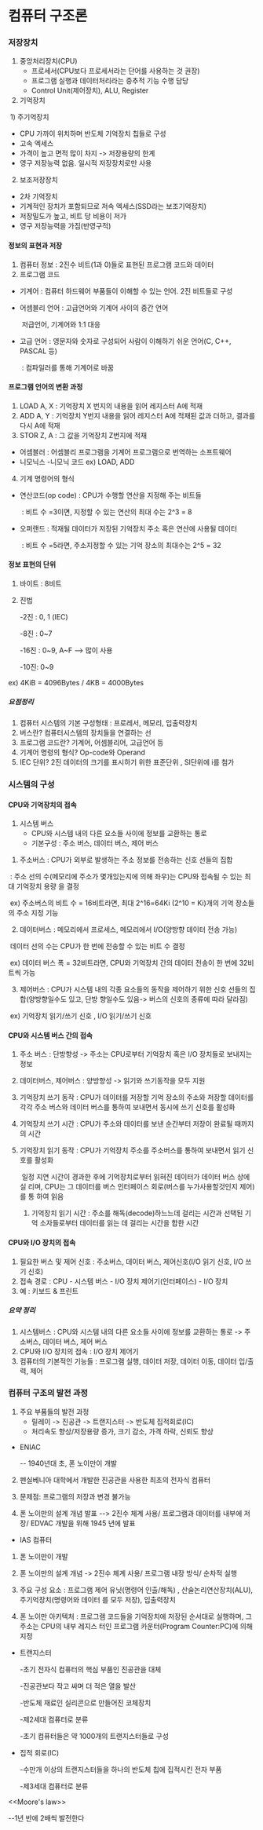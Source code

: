 # 컴퓨터 구조론

### 저장장치

1. 중앙처리장치(CPU)
   - 프로세서(CPU보다 프로세서라는 단어를 사용하는 것 권장)
   - 프로그램 실행과 데이터처리라는 중추적 기능 수행 담당
   - Control Unit(제어장치), ALU, Register
2. 기억장치

​       1) 주기억장치

- CPU 가까이 위치하며 반도체 기억장치 칩들로 구성
- 고속 엑세스
- 가격이 높고 면적 많이 차지 -> 저장용량의 한계
- 영구 저장능력 없음. 일시적 저장장치로만 사용

2) 보조저장장치

- 2차 기억장치
- 기계적인 장치가 포함되므로 저속 엑세스(SSD라는 보조기억장치)
- 저장밀도가 높고, 비트 당 비용이 저가
- 영구 저장능력을 가짐(반영구적)



#### 정보의 표현과 저장

1. 컴퓨터 정보 : 2진수 비트(1과 0)들로 표현된 프로그램 코드와 데이터
2. 프로그램 코드

- 기계어 : 컴퓨터 하드웨어 부품들이 이해할 수 있는 언어. 2진 비트들로 구성

- 어셈블리 언어 : 고급언어와 기계어 사이의 중간 언어

  ​			  저급언어, 기계어와 1:1 대응

- 고급 언어 : 영문자와 숫자로 구성되어 사람이 이해하기 쉬운 언어(C, C++, PASCAL 등)

  ​		 : 컴파일러를 통해 기계어로 바꿈

#### 프로그램 언어의 변환 과정

1. LOAD A, X : 기억장치 X 번지의 내용을 읽어 레지스터 A에 적재
2. ADD A, Y : 기억장치 Y번지 내용을 읽어 레지스터 A에 적재된 값과 더하고, 결과를 다시 A에 적재
3. STOR Z, A : 그 값을 기억장치 Z번지에 적재

- 어셈블러 : 어셈블리 프로그램을 기계어 프로그램으로 번역하는 소프트웨어
- 니모닉스 -니모닉 코드 ex) LOAD, ADD

4. 기계 명령어의 형식

- 연산코드(op code) : CPU가 수행할 연산을 지정해 주는 비트들

  ​				: 비트 수 =3이면, 지정할 수 있는 연산의 최대 수는 2^3 = 8

- 오퍼랜드 : 적재될 데이터가 저장된 기억장치 주소 혹은 연산에 사용될 데이터

  ​		: 비트 수 =5라면, 주소지정할 수 있는 기억 장소의 최대수는 2^5 = 32

#### 정보 표현의 단위

1. 바이트 : 8비트

2. 진법

   -2진 : 0, 1 (IEC)

   -8진 : 0~7

   -16진 : 0~9, A~F --> 많이 사용

   -10진: 0~9

ex) 4KiB = 4096Bytes / 4KB = 4000Bytes



##### 요점정리

1. 컴퓨터 시스템의 기본 구성형태 : 프로레서, 메모리, 입출력장치
2. 버스란? 컴퓨터시스템의 장치들을 연결하는 선
3. 프로그램 코드란? 기계어, 어셈블리어, 고급언어 등
4. 기계어 명령의 형식? Op-code와 Operand
5. IEC 단위? 2진 데이터의 크기를 표시하기 위한 표준단위 , SI단위에 i를 첨가



### 시스템의 구성

#### CPU와 기억장치의 접속

1. 시스템 버스 
   - CPU와 시스템 내의 다른 요소들 사이에 정보를 교환하는 통로
   - 기본구성 : 주소 버스, 데이터 버스, 제어 버스 



1) 주소버스 : CPU가 외부로 발생하는 주소 정보를 전송하는 신호 선들의 집합

​		    : 주소 선의 수(메모리에 주소가 몇개있는지에 의해 좌우)는 CPU와 접속될 수 있는 최대 기억장치 용량			을 결정

​			ex) 주소버스의 비트 수 = 16비트라면, 최대 2^16=64Ki (2^10 = Ki)개의 기억 장소들의 주소 지정 기능

2) 데이터버스 : 메모리에서 프로세스, 메모리에서 I/O(양방향 데이터 전송 가능) 

​			   데이터 선의 수는 CPU가 한 번에 전송할 수 있는 비트 수 결정

​			ex) 데이터 버스 폭 = 32비트라면, CPU와 기억장치 간의 데이터 전송이 한 번에 32비트씩 가능

3) 제어버스 : CPU가 시스템 내의 각종 요소들의 동작을 제어하기 위한 신호 선들의 집합(양방향일수도 있고, 단방			향일수도 있음-> 버스의 신호의 종류에 따라 달라짐)

​			ex) 기억장치 읽기/쓰기 신호 , I/O 읽기/쓰기 신호 

####  CPU와 시스템 버스 간의 접속 

1. 주소 버스 : 단방향성 -> 주소는 CPU로부터 기억장치 혹은 I/O 장치들로 보내지는 정보
2.  데이터버스, 제어버스 : 양방향성 -> 읽기와 쓰기동작을 모두 지원

3. 기억장치 쓰기 동작 : CPU가 데이터를 저장할 기억 장소의 주소와 저장할 데이터를 각각 주소 버스와 데이터 버스를 통하여 보내면서 동시에 쓰기 신호를 활성화

4. 기억장치 쓰기 시간 : CPU가 주소와 데이터를 보낸 순간부터 저장이 완료될 때까지의 시간

5. 기억장치 읽기 동작 : CPU가 기억장치 주소를 주소버스를 통하여 보내면서 읽기 신호를 활성화

   ​					일정 지연 시간이 경과한 후에 기억장치로부터 읽혀진 데이터가 데이터 버스 상에 실					리며, CPU는 그 데이터를 버스 인터페이스 회로(버스를 누가사용할것인지 제어)를 통					하여 읽음

   1. 기억장치 읽기 시간 : 주소를 해독(decode)하느느데 걸리는 시간과 선택된 기억 소자들로부터 데이터를 					읽는 데 걸리는 시간을 합한 시간



#### CPU와 I/O 장치의 접속

1. 필요한 버스 및 제어 신호 : 주소버스, 데이터 버스, 제어신호(I/O 읽기 신호, I/O 쓰기 신호)
2.  접속 경로 : CPU - 시스템 버스 - I/O 장치 제어기(인터페이스) - I/O 장치
3.  예 : 키보드 & 프린트

##### 요약 정리

1. 시스템버스 : CPU와 시스템 내의 다른 요소들 사이에 정보를 교환하는 통로 -> 주소버스, 데이터 버스, 제어 버스
2. CPU와 I/O 장치의 접속  : I/O 장치 제어기
3. 컴퓨터의 기본적인 기능들 : 프로그램 실행, 데이터 저장, 데이터 이동, 데이터 입/출력, 제어





### 컴퓨터 구조의 발전 과정

1. 주요 부품들의 발전 과정
   - 릴레이 -> 진공관 -> 트랜지스터 -> 반도체 집적회로(IC)
   - 처리속도 향상/저장용량 증가, 크기 감소, 가격 하락, 신뢰도 향상

- ENIAC

   -- 1940년대 초, 폰 노이만이 개발

2) 펜실베니아 대학에서 개발한 진공관을 사용한 최초의 전자식 컴퓨터

3) 문제점: 프로그램의 저장과 변경 불가능

4) 폰 노이만의 설계 개념 발표 --> 2진수 체계 사용/ 프로그램과 데이터를 내부에 저장/ EDVAC 개발을 위해 1945							년에 발표

- IAS 컴퓨터

1)  폰 노이만이 개발

2) 폰 노이만의 설계 개념 -> 2진수 체계 사용/ 프로그램 내장 방식/ 순차적 실행

3) 주요 구성 요소 : 프로그램 제어 유닛(명령어 인출/해독) , 산술논리연산장치(ALU), 주기억장치(명령어와 데이터				를 모두 저장), 입출력장치

4) 폰 노이만 아키텍처 : 프로그램 코드들을 기억장치에 저장된 순서대로 실행하며, 그 주소는 CPU의 내부 레지스					터인 프로그램 카운터(Program Counter:PC)에 의해 지정



- 트랜지스터 

  -초기 전자식 컴퓨터의 핵심 부품인 진공관을 대체

  -진공관보다 작고 싸며 더 적은 열을 발산

  -반도체 재료인 실리콘으로 만들어진 코체장치

  -제2세대 컴퓨터로 분류

  -초기 컴퓨터들은 약 1000개의 트랜지스터들로 구성

- 집적 회로(IC)

  -수만개 이상의 트랜지스터들을 하나의 반도체 칩에 집적시킨 전자 부품

  -제3세대 컴퓨터로 분류



<<Moore's law>>

   --1년 반에 2배씩 발전한다



